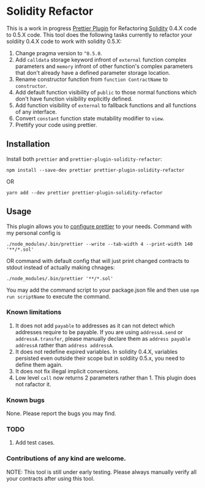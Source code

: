 # Solidity Refactor

This is a work in progress [Prettier Plugin](https://prettier.io/docs/en/plugins.html) for Refactoring [Solidity](https://github.com/ethereum/solidity) 0.4.X code to 0.5.X code.
This tool does the following tasks currently to refactor your soldiity 0.4.X code to work with solidity 0.5.X:
1) Change pragma version to `^0.5.0`.
2) Add `calldata` storage keyword infront of `external` function complex parameters and `memory` infront of other function's complex parameters that don't already have a defined parameter storage location.
3) Rename constructor function from `function ContractName` to `constructor`.
4) Add default function visibility of `public` to those normal functions which don't have function visibility explicitly defined.
5) Add function visibility of `external` to fallback functions and all functions of any interface.
6) Convert `constant` function state mutability modifier to `view`.
7) Prettify your code using prettier.


## Installation 

Install both `prettier` and `prettier-plugin-solidity-refactor`:

```
npm install --save-dev prettier prettier-plugin-solidity-refactor
```
OR
```
yarn add --dev prettier prettier-plugin-solidity-refactor
```

## Usage

This plugin allows you to [configure prettier](https://prettier.io/docs/en/options.html) to your needs. Command with my personal config is

```
./node_modules/.bin/prettier --write --tab-width 4 --print-width 140 '**/*.sol'
```
OR command with default config that will just print changed contracts to stdout instead of actually making chnages:
```
./node_modules/.bin/prettier '**/*.sol'
```

You may add the command script to your package.json file and then use `npm run scriptName` to execute the command.

### Known limitations
1) It does not add `payable` to addresses as it can not detect which addresses require to be payable. If you are using `addressA.send` or `addressA.transfer`, please manually declare them as `address payable addressA` rather than `address addressA`.
2) It does not redefine expired variables. In solidity 0.4.X, variables persisted even outside their scope but in soldiity 0.5.x, you need to define them again.
3) It does not fix illegal implicit conversions.
4) Low level `call` now returns 2 parameters rather than 1. This plugin does not rafactor it.

### Known bugs
None. Please report the bugs you may find.

### TODO
1) Add test cases.

### Contributions of any kind are welcome.
NOTE: This tool is still under early testing. Please always manually verify all your contracts after using this tool.
